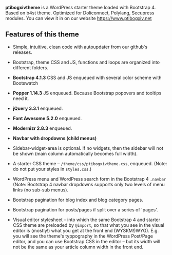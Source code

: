 **ptibogxivtheme** is a WordPress starter theme loaded with Bootstrap 4. Based on b4st theme. Optimized for Doliconnect, Polylang, Secupress modules.
You can view it in on our website https://www.ptibogxiv.net

## Features of this theme

* Simple, intuitive, clean code with autoupdater from our github's releases.

* Bootstrap, theme CSS and JS, functions and loops are organized into different folders.

* **Bootstrap 4.1.3** CSS and JS enqueued with several color scheme with Bootswatch

* **Popper 1.14.3** JS enqueued. Because Bootstrap popovers and tooltips need it.

* **jQuery 3.3.1** enqueued.

* **Font Awesome 5.2.0** enqueued.

* **Modernizr 2.8.3** enqueued.

* **Navbar with dropdowns (child menus)**

* Sidebar-widget-area is optional. If no widgets, then the sidebar will not be shown (main column automatically becomes full width).

* A starter CSS theme – `/theme/css/ptibogxivtheme.css`, enqueued. (Note: do not put your styles in `styles.css`.)

* WordPress menu and WordPress search form in the Bootstrap 4 `.navbar` (Note: Bootstrap 4 navbar dropdowns supports only two levels of menu links (no sub-sub menus).

* Bootstrap pagination for blog index and blog category pages.

* Bootstrap pagination for posts/pages if split over a series of 'pages'.

* Visual editor stylesheet – into which the same Bootstrap 4 and starter CSS theme are preloaded by `@import`, so that what you see in the visual editor is (mostly!) what you get at the front end (WYSI(M!)WYG). E.g. you will see the theme's typpography in the WordPress Post/Page editor, and you can use Bootstrap CSS in the editor – but its width will not be the same as your article column width in the front end.
